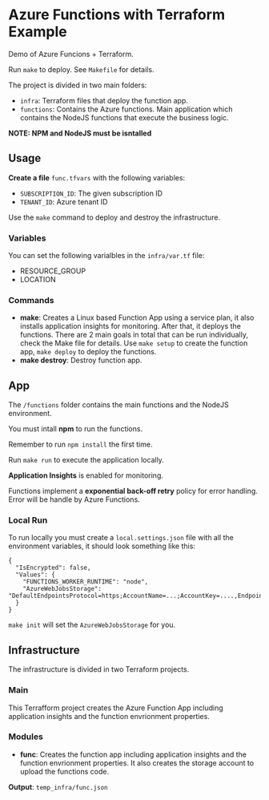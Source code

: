 # Azure Functions with Terraform Example

Demo of Azure Funcions + Terraform.

Run `make` to deploy. See `Makefile` for details.

The project is divided in two main folders:

- `infra`: Terraform files that deploy the function app.
- `functions`: Contains the Azure functions. Main application which contains the NodeJS functions that execute the business logic.


**NOTE: NPM and NodeJS must be isntalled**


## Usage

**Create a file** `func.tfvars` with the following variables:

- `SUBSCRIPTION_ID`: The given subscription ID
- `TENANT_ID`: Azure tenant ID

Use the `make` command to deploy and destroy the infrastructure.

### Variables

You can set the following varialbles in the `infra/var.tf` file:

- RESOURCE_GROUP
- LOCATION

### Commands

- **make**: Creates a Linux based Function App using a service plan, it also installs application insights for monitoring. After that, it deploys the functions. There are 2 main goals in total that can be run individually, check the Make file for details. Use `make setup` to create the function app, `make deploy` to deploy the functions.
- **make destroy**: Destroy function app.

## App

The `/functions` folder contains the main functions and the NodeJS environment.

You must intall **npm** to run the functions.

Remember to run `npm install` the first time.

Run `make run` to execute the application locally.

**Application Insights** is enabled for monitoring.

Functions implement a **exponential back-off retry** policy for error handling. Error will be handle by Azure Functions.

### Local Run

To run locally you must create a `local.settings.json` file with all the environment variables, it should look something like this:

```
{
  "IsEncrypted": false,
  "Values": {
    "FUNCTIONS_WORKER_RUNTIME": "node",
    "AzureWebJobsStorage": "DefaultEndpointsProtocol=https;AccountName=...;AccountKey=....,EndpointSuffix=core.windows.net"
  }
}
```

`make init` will set the `AzureWebJobsStorage` for you.


## Infrastructure 

The infrastructure is divided in two Terraform projects. 

### **Main**

This Terrafform project creates the Azure Function App including application insights and the function envrionment properties.

### Modules

- **func**: Creates the function app including application insights and the function envrionment properties. It also creates the storage account to upload the functions code.

**Output**: `temp_infra/func.json`